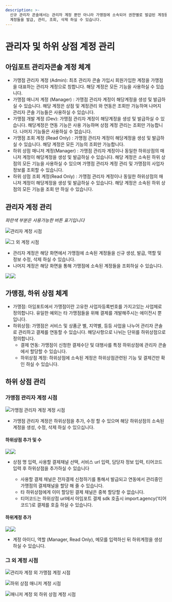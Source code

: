 ```yaml
---
description: >-
  신규 관리자 콘솔에서는 관리자 계정 뿐만 아니라 가맹점에 소속되어 권한별로 발급된 계정들과 등록하신 하위상점에 소속되어 권한별로 발급된
  계정들을 발급, 관리, 조회, 삭제 하실 수 있습니다.
---
```


# 관리자 및 하위 상점 계정 관리

## 아임포트 관리자콘솔 계정 체계&#x20;

* 가맹점 관리자 계정 (Admin): 최초 관리자 콘솔 가입시 회원가입한 계정을 가맹점을 대표하는 관리자 계정으로 칭합니다. 해당 계정은 모든 기능을 사용하실 수 있습니다.&#x20;
* 가맹점 매니저 계정 (Manager) : 가맹점 관리자 계정이 해당계정을 생성 및 발급하실 수 있습니다. 해당 계정은 상점 및 계정관리 와 연동은 조회만 가능하며 나머지 관리자 콘솔 기능들은 사용하실 수 있습니다.&#x20;
* 가맹점 개발 계정 (Dev): 가맹점 관리자 계정이 해당계정을 생성 및 발급하실 수 있습니다. 해당계정은 연동 기능은 사용 가능하며 상점 계정 관리는 조회만 가능합니다. 나머지 기능들은 사용하실 수 없습니다.&#x20;
* 가맹점 조회 계정 (Read Only) : 가맹점 관리자 계정이 해당계정을 생성 및 발급하실 수 있습니다. 해당 계정은 모든 기능의 조회만 가능합니다.&#x20;
* 하위 상점 매니저 계정(Manager) : 가맹점 관리자 계정이나 동일한 하위상점의 매니저 계정이 해당계정을 생성 및 발급하실 수 있습니다. 해당 계정은 소속된 하위 상점의 모든 기능을 사용하실 수 있으며 가맹점 관리자 계정 관리 및 가맹점의 사업자 정보를 조회할 수 있습니다.&#x20;
* 하위 상점 조회 계정(Read Only) : 가맹점 관리자 계정이나 동일한 하위상점의 매니저 계정이 해당계정을 생성 및 발급하실 수 있습니다. 해당 계정은 소속된 하위 상점의 모든 기능을 조회 만 하실 수 있습니다.&#x20;

## 관리자 계정 관리

_파란색 부분은 사용가능한 버튼 표기입니다_

![관리자 계정 시점](<../../.gitbook/assets/image (32).png>)

![그 외 계정 시점](<../../.gitbook/assets/image (20) (1).png>)

* 관리자 계정은 해당 화면에서 가맹점에 소속된 계정들을 신규 생성, 발급, 역할 및 정보 수정, 삭제 하실 수 있습니다.&#x20;
* 나머지 계정은 해당 화면을 통해 가맹점에 소속된 계정들을 조회하실 수 있습니다.&#x20;

![](<../../.gitbook/assets/image (19) (1).png>)![](<../../.gitbook/assets/image (14) (1) (1).png>)



## 가맹점, 하위 상점 체계&#x20;

* 가맹점: 아임포트에서 가맹점이란 고유한 사업자등록번호를 가지고있는 사업체로 정의합니다. 유일한 예외는 타 가맹점들을 위해 결제를 개발해주시는 에이전시 뿐 입니다.&#x20;
* 하위상점: 가맹점은 서비스 및 상품군 별, 지역별, 등등 사업을 나누어 관리자 콘솔로 관리하고 결제를 연동할 수 있습니다. 해당사항으로 나뉘는 단위를 하위상점으로 정의합니다.&#x20;
  * 결제 연동: 가맹점이 신청한 결제수단 및 대행사를 특정 하위상점에 관리자 콘솔에서 할당할 수 있습니다.&#x20;
  * 하위상점 계정: 하위상점에 소속된 계정은 하위상점관련된 기능 및 결제건만 확인 하실 수 있습니다.&#x20;

## 하위 상점 관리

### 가맹점 관리자 계정 시점&#x20;

![가맹점 관리자 계정 계정 시점](<../../.gitbook/assets/image (21) (1) (1).png>)

* 가맹점 관리자 계정은 하위상점을 추가, 수정 할 수 있으며 해당 하위상점의 소속된 계정을 생성, 수정, 삭제 하실 수 있으십니다.

#### 하위상점 추가 및 수

![](<../../.gitbook/assets/image (17) (1) (1).png>)![](<../../.gitbook/assets/image (9).png>)



*   상점 명 입력, 사용할 결제채널 선택, 서비스 url 입력, 담당자 정보 입력, 티어코드 입력 후 하위상점을 추가하실 수 있습니다

    * 사용할 결제 채널은 전자결제 신청하기를 통해서 발급되고 연동에서 관리중인 가맹점의 결제채널을 할당 해 줄 수 있습니다.
    * 타 하위상점에게 이미 할당된 결제 채널은 중복 할당할 수 없습니다.
    * 티어코드는 하위상점 url에서 아임포트 결제 sdk 호출시 import.agency(‘티어코드’)로 결제를 호출 하실 수 있습니다.



#### 하위계정 추가

![](<../../.gitbook/assets/image (22) (1).png>)![](<../../.gitbook/assets/image (12) (1) (1) (1).png>)

* 계정 아이디, 역할 (Manager, Read Only), 메모를 입력하신 뒤 하위계정을 생성 하실 수 있습니다.

### 그 외 계정 시점&#x20;

![관리자 계정 외 가맹점 계정 시점](<../../.gitbook/assets/image (28).png>)



![하위 상점 매니저 계정 시점](<../../.gitbook/assets/image (30).png>)

![매니저 계정 외 하위 상점 계정 시점](<../../.gitbook/assets/image (6) (1).png>)



